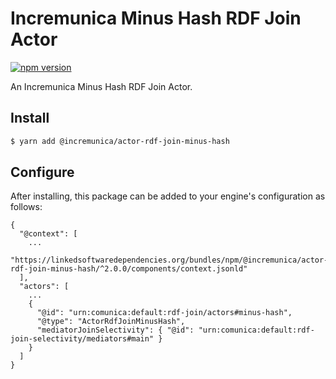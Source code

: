 # Incremunica Minus Hash RDF Join Actor

[![npm version](https://badge.fury.io/js/@incremunica%2Factor-rdf-join-minus-hash.svg)](https://badge.fury.io/js/@incremunica%2Factor-rdf-join-minus-hash)

An Incremunica Minus Hash RDF Join Actor.

## Install

```bash
$ yarn add @incremunica/actor-rdf-join-minus-hash
```

## Configure

After installing, this package can be added to your engine's configuration as follows:
```text
{
  "@context": [
    ...
    "https://linkedsoftwaredependencies.org/bundles/npm/@incremunica/actor-rdf-join-minus-hash/^2.0.0/components/context.jsonld"
  ],
  "actors": [
    ...
    {
      "@id": "urn:comunica:default:rdf-join/actors#minus-hash",
      "@type": "ActorRdfJoinMinusHash",
      "mediatorJoinSelectivity": { "@id": "urn:comunica:default:rdf-join-selectivity/mediators#main" }
    }
  ]
}
```
